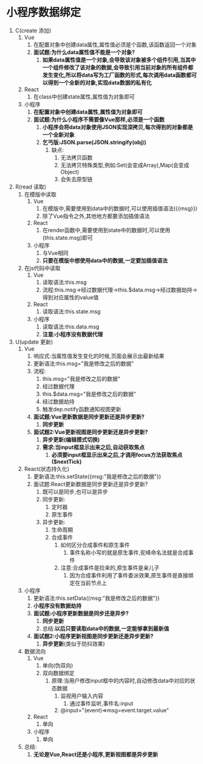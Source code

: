 # 小程序数据绑定

1. C(create 添加)
   1. Vue
      1. 在配置对象中创建data属性,属性值必须是个函数,该函数返回一个对象
      2. **面试题:为什么data属性值不能是一个对象?**
         1. **如果data属性值是一个对象,会导致该对象被多个组件引用,当其中一个组件修改了该对象的数据,会导致引用当前对象的所有组件都发生变化,所以将data写为工厂函数的形式,每次调用data函数都可以得到一个全新的对象,实现data数据的私有化**
   2. React
      1. 在class中创建state属性,属性值为对象即可
   3. 小程序
      1. **在配置对象中创建data属性,属性值为对象即可**
      2. **面试题:为什么小程序不需要像Vue那样,必须是一个函数**
         1. **小程序会将data对象使用JSON实现深拷贝,每次得到的对象都是一个全新对象**
         2. **乞丐版:JSON.parse(JSON.stringify(obj))**
            1. 缺点:
               1. 无法拷贝函数
               2. 无法拷贝特殊类型,例如:Set(会变成Array),Map(会变成Object)
               3. 会失去原型链
2. R(read 读取)
   1. 在模版中读取
      1. Vue
         1. 在模版中,需要使用到data中的数据时,可以使用插值语法({{msg}})
         2. 除了Vue指令之外,其他地方都要添加插值语法
      2. React
         1. 在render函数中,需要使用到state中的数据时,可以使用{this.state.msg}即可
      3. 小程序
         1. 与Vue相同
         2. **只要在模版中想使用data中的数据,一定要加插值语法**
   2. 在js代码中读取
      1. Vue
         1. 读取语法:this.msg
         2. 流程:this.msg->经过数据代理->this.$data.msg->经过数据劫持->得到对应属性的value值
      2. React
         1. 读取语法:this.state.msg
      3. 小程序
         1. 读取语法:this.data.msg
         2. **注意:小程序没有数据代理**
3. U(update 更新)
   1. Vue
      1. 响应式:当属性值发生变化的时候,页面会展示出最新结果
      2. 更新语法:this.msg="我是修改之后的数据" 
      3. 流程:
         1. this.msg="我是修改之后的数据" 
         2. 经过数据代理
         3. this.$data.msg="我是修改之后的数据" 
         4. 经过数据劫持
         5. 触发dep.notify函数通知视图更新
      4. **面试题:Vue更新数据是同步更新还是异步更新?**
         1. **同步更新**
      5. **面试题2:Vue更新视图是同步更新还是异步更新?**
         1. **异步更新(编辑模式切换)**
         2. **需求:当input框显示出来之后,自动获取焦点**
            1. **必须要input框显示出来之后,才调用focus方法获取焦点($nextTick)**
   2. React(状态持久化)
      1. 更新语法:this.setState({msg:"我是修改之后的数据"}) 
      2. 面试题:React更新数据是同步更新还是异步更新?
         1. 既可以是同步,也可以是异步
         2. 同步更新:
            1. 定时器
            2. 原生事件
         3. 异步更新:
            1. 生命周期
            2. 合成事件
               1. 如何区分合成事件和原生事件
                  1. 事件名称小写的就是原生事件,驼峰命名法就是合成事件
               2. 注意:合成事件是捡来的,原生事件是亲儿子
                  1. 因为合成事件利用了事件委派效果,原生事件是直接绑定在当前节点上
   3. 小程序
      1. 更新语法:this.setData({msg:"我是修改之后的数据"})
      2. **小程序没有数据劫持**
      3. **面试题:小程序更新数据是同步还是异步?**
         1. **同步更新**
         2. 总结:**以后只要读取data中的数据,一定能够拿到最新值**
      4. **面试题2:小程序更新视图是同步更新还是异步更新?**
         1. **异步更新**(类似于防抖效果)
   4. 数据流向
      1. Vue
         1. 单向(伪双向)
         2. 双向数据绑定
            1. 原理:当用户修改input框中的内容时,自动修改data中对应的状态数据
               1. 监视用户输入内容
                  1. 通过事件监听,事件名:input
               2. @input="(event)=>msg=event.target.value"
      2. React
         1. 单向
      3. 小程序
         1. 单向
   5. 总结:
      1. **无论是Vue,React还是小程序,更新视图都是异步更新**

